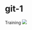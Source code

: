 # git-1
Training 
![](https://user-images.githubusercontent.com/77433066/187852347-ed97c1f2-b124-468e-b889-650c74bd3111.png)


